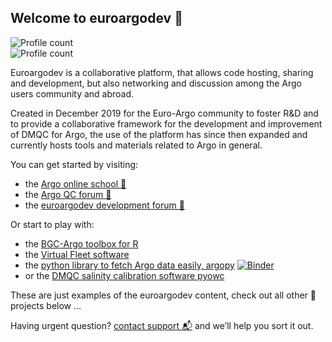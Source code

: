 ## Welcome to euroargodev 👋  
![Profile count](https://img.shields.io/endpoint?color=blue&label=Number%20of%20core%20Argo%20profiles%3A&url=https%3A%2F%2Fapi.ifremer.fr%2Fargopy%2Fdata%2FARGO-FULL.json)  
![Profile count](https://img.shields.io/endpoint?color=green&label=Number%20of%20BGC%20Argo%20profiles%3A&url=https%3A%2F%2Fapi.ifremer.fr%2Fargopy%2Fdata%2FARGO-BGC.json)

Euroargodev is a collaborative platform, that allows code hosting, sharing and development, but also networking and discussion among the Argo users community and abroad.

Created in December 2019 for the Euro-Argo community to foster R&D and to provide a collaborative framework for the development and improvement of DMQC for Argo, 
the use of the platform has since then expanded and currently hosts tools and materials related to Argo in general.

You can get started by visiting:

- the [Argo online school 🏫](https://euroargodev.github.io/argoonlineschool)
- the [Argo QC forum 📣](https://github.com/euroargodev/publicQCforum/issues)
- the [euroargodev development forum 📣](https://github.com/euroargodev/euroargodev.github.io/discussions)

Or start to play with:
- the [BGC-Argo toolbox for R](https://github.com/euroargodev/BGC-ARGO_R_WORKSHOP)
- the [Virtual Fleet software](https://github.com/euroargodev/VirtualFleet/)
- the [python library to fetch Argo data easily, argopy](https://github.com/euroargodev/argopy) [![Binder](https://img.shields.io/static/v1.svg?logo=Jupyter&label=launch&message=argopy+demo&color=blue)](https://mybinder.org/v2/gh/euroargodev/binder-sandbox/main?urlpath=git-pull%3Frepo%3Dhttps%253A%252F%252Fgithub.com%252Feuroargodev%252Fargopy%26urlpath%3Dlab%252Ftree%252Fargopy%252Fdocs%252Ftryit.ipynb)
- or the [DMQC salinity calibration software pyowc](https://github.com/euroargodev/argodmqc_owc)

These are just examples of the euroargodev content, check out all other 💞 projects below ...

Having urgent question? [contact support 📬](mailto:euroargo@ifremer.fr?subject=euroargodev) and we’ll help you sort it out.
